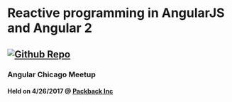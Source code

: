 # Reactive programming in AngularJS and Angular 2
## [![Github Repo](https://github.com/peteclodi-meetups/angular_chi-04262017/GitHub-Mark-64px.png)](https://github.com/peteclodi-meetups/angular_chi-04262017/tree/master)
### Angular Chicago Meetup
#### Held on 4/26/2017 @ [Packback Inc](https://www.packback.co)
